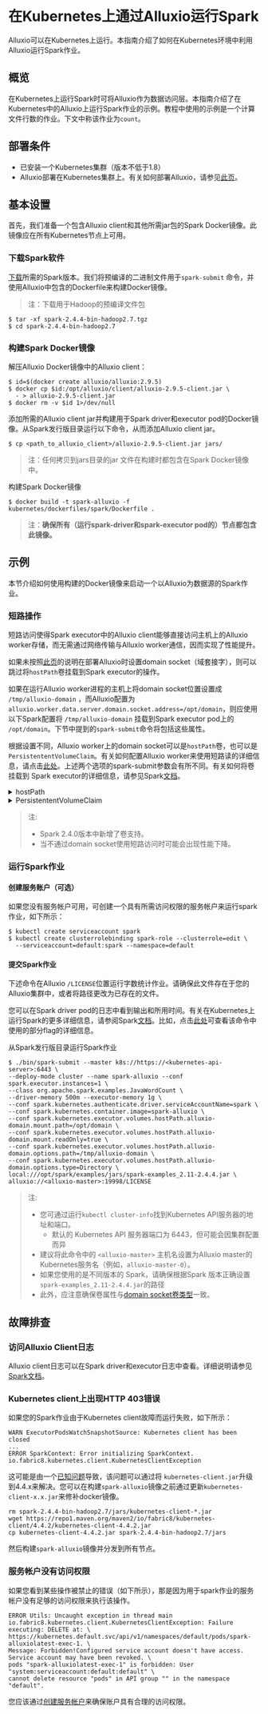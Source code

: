 # 在Kubernetes上通过Alluxio运行Spark

Alluxio可以在Kubernetes上运行。本指南介绍了如何在Kubernetes环境中利用Alluxio运行Spark作业。

## 概览
在Kubernetes上运行Spark时可将Alluxio作为数据访问层。本指南介绍了在Kubernetes中的Alluxio上运行Spark作业的示例。教程中使用的示例是一个计算文件行数的作业。下文中称该作业为`count`。

## 部署条件

- 已安装一个Kubernetes集群（版本不低于1.8）
- Alluxio部署在Kubernetes集群上。有关如何部署Alluxio，请参见[此页](../kubernetes/Running-Alluxio-On-Kubernetes.md)。

## 基本设置

首先，我们准备一个包含Alluxio client和其他所需jar包的Spark Docker镜像。此镜像应在所有Kubernetes节点上可用。

### 下载Spark软件
[下载](https://spark.apache.org/downloads.html)所需的Spark版本。我们将预编译的二进制文件用于`spark-submit` 命令，并使用Alluxio中包含的Dockerfile来构建Docker镜像。

> 注：下载用于Hadoop的预编译文件包

```console
$ tar -xf spark-2.4.4-bin-hadoop2.7.tgz
$ cd spark-2.4.4-bin-hadoop2.7
```

### 构建Spark Docker镜像

解压Alluxio Docker镜像中的Alluxio client：

```console
$ id=$(docker create alluxio/alluxio:2.9.5)
$ docker cp $id:/opt/alluxio/client/alluxio-2.9.5-client.jar \
  - > alluxio-2.9.5-client.jar
$ docker rm -v $id 1>/dev/null
```

添加所需的Alluxio client jar并构建用于Spark driver和executor pod的Docker镜像。从Spark发行版目录运行以下命令，从而添加Alluxio client jar。

```console
$ cp <path_to_alluxio_client>/alluxio-2.9.5-client.jar jars/
```
> 注：任何拷贝到jars目录的jar 文件在构建时都包含在Spark Docker镜像中。

构建Spark Docker镜像

```console
$ docker build -t spark-alluxio -f kubernetes/dockerfiles/spark/Dockerfile .
```
> 注：**确保所有（运行spark-driver和spark-executor pod的）节点都包含此镜像。**

## 示例

本节介绍如何使用构建的Docker镜像来启动一个以Alluxio为数据源的Spark作业。

### 短路操作

短路访问使得Spark executor中的Alluxio client能够直接访问主机上的Alluxio worker存储，而无需通过网络传输与Alluxio worker通信，因而实现了性能提升。

如果未按照[此页](../kubernetes/Running-Alluxio-On-Kubernetes.md#短路访问)的说明在部署Alluxio时设置domain socket（域套接字），则可以跳过将`hostPath`卷挂载到Spark executor的操作。

如果在运行Alluxio worker进程的主机上将domain socket位置设置成 `/tmp/alluxio-domain` ，而Alluxio配置为 `alluxio.worker.data.server.domain.socket.address=/opt/domain`，则应使用以下Spark配置将 `/tmp/alluxio-domain` 挂载到Spark executor pod上的 `/opt/domain`。下节中提到的`spark-submit`命令将包括这些属性。

根据设置不同，Alluxio worker上的domain socket可以是`hostPath`卷，也可以是`PersistententVolumeClaim`。有关如何配置Alluxio worker来使用短路读的详细信息，请点击[此处](../kubernetes/Running-Alluxio-On-Kubernetes.md#短路访问)。上述两个选项的spark-submit参数会有所不同。有关如何将卷挂载到 Spark executor的详细信息，请参见Spark[文档](https://spark.apache.org/docs/2.4.4/running-on-kubernetes.html#using-kubernetes-volumes)。


<details><summary>hostPath</summary>

  如果您使用的是`hostPath` domain socket，则应将下述属性传递给Spark：

  ```properties
  spark.kubernetes.executor.volumes.hostPath.alluxio-domain.mount.path=/opt/domain
  spark.kubernetes.executor.volumes.hostPath.alluxio-domain.mount.readOnly=true
  spark.kubernetes.executor.volumes.hostPath.alluxio-domain.options.path=/tmp/alluxio-domain
  spark.kubernetes.executor.volumes.hostPath.alluxio-domain.options.type=Directory
  ```
</details>
<details><summary>PersistententVolumeClaim</summary>

  如果您使用的是`PersistententVolumeClaim`domain socket，则应将下述属性传递给Spark：
  
  ```properties
  spark.kubernetes.executor.volumes.persistentVolumeClaim.alluxio-domain.mount.path=/opt/domain \
  spark.kubernetes.executor.volumes.persistentVolumeClaim.alluxio-domain.mount.readOnly=true \
  spark.kubernetes.executor.volumes.persistentVolumeClaim.alluxio-domain.options.claimName=<domainSocketPVC name>
  ```

</details>


> 注: 
> - Spark 2.4.0版本中新增了卷支持。
> - 当不通过domain socket使用短路访问时可能会出现性能下降。

### 运行Spark作业

#### 创建服务账户（可选）

如果您没有服务帐户可用，可创建一个具有所需访问权限的服务帐户来运行spark作业，如下所示：

```console
$ kubectl create serviceaccount spark
$ kubectl create clusterrolebinding spark-role --clusterrole=edit \
  --serviceaccount=default:spark --namespace=default
```

#### 提交Spark作业

下述命令在Alluxio `/LICENSE`位置运行字数统计作业。请确保此文件存在于您的Alluxio集群中，或者将路径更改为已存在的文件。

您可以在Spark driver pod的日志中看到输出和所用时间。有关在Kubernetes上运行Spark的更多详细信息，请参阅Spark[文档](https://spark.apache.org/docs/latest/running-on-kubernetes.html)。比如，点击[此处](https://spark.apache.org/docs/latest/running-on-kubernetes.html?q=cluster-info#cluster-mode)可查看该命令中使用的部分flag的详细信息。

从Spark发行版目录运行Spark作业
```console
$ ./bin/spark-submit --master k8s://https://<kubernetes-api-server>:6443 \
--deploy-mode cluster --name spark-alluxio --conf spark.executor.instances=1 \
--class org.apache.spark.examples.JavaWordCount \
--driver-memory 500m --executor-memory 1g \
--conf spark.kubernetes.authenticate.driver.serviceAccountName=spark \
--conf spark.kubernetes.container.image=spark-alluxio \
--conf spark.kubernetes.executor.volumes.hostPath.alluxio-domain.mount.path=/opt/domain \
--conf spark.kubernetes.executor.volumes.hostPath.alluxio-domain.mount.readOnly=true \
--conf spark.kubernetes.executor.volumes.hostPath.alluxio-domain.options.path=/tmp/alluxio-domain \
--conf spark.kubernetes.executor.volumes.hostPath.alluxio-domain.options.type=Directory \
local:///opt/spark/examples/jars/spark-examples_2.11-2.4.4.jar \
alluxio://<alluxio-master>:19998/LICENSE
```

> 注:
> - 您可通过运行`kubectl cluster-info`找到Kubernetes API服务器的地址和端口。
>   - 默认的 Kubernetes API 服务器端口为 6443，但可能会因集群配置而异
> - 建议将此命令中的 `<alluxio-master>` 主机名设置为Alluxio master的Kubernetes服务名（例如，`alluxio-master-0`）。
> - 如果您使用的是不同版本的 Spark，请确保根据Spark 版本正确设置`spark-examples_2.11-2.4.4.jar`的路径
> - 此外，应注意确保卷属性与[domain socket卷类型](../kubernetes/Spark-On-Kubernetes.md#短路操作)一致。

## 故障排查

### 访问Alluxio Client日志

Alluxio client日志可以在Spark driver和executor日志中查看。详细说明请参见[Spark文档](https://spark.apache.org/docs/latest/running-on-kubernetes.html#debugging)。


### Kubernetes client上出现HTTP 403错误

如果您的Spark作业由于Kubernetes client故障而运行失败，如下所示：
```
WARN ExecutorPodsWatchSnapshotSource: Kubernetes client has been closed
...
ERROR SparkContext: Error initializing SparkContext.
io.fabric8.kubernetes.client.KubernetesClientException
```
这可能是由一个[已知问题](https://issues.apache.org/jira/browse/SPARK-28921)导致，该问题可以通过将 `kubernetes-client.jar`升级到4.4.x来解决。您可以在构建`spark-alluxio`镜像之前通过更新`kubernetes-client-x.x.jar`来修补docker镜像。

```console
rm spark-2.4.4-bin-hadoop2.7/jars/kubernetes-client-*.jar
wget https://repo1.maven.org/maven2/io/fabric8/kubernetes-client/4.4.2/kubernetes-client-4.4.2.jar 
cp kubernetes-client-4.4.2.jar spark-2.4.4-bin-hadoop2.7/jars
```
然后构建`spark-alluxio`镜像并分发到所有节点。

### 服务帐户没有访问权限

如果您看到某些操作被禁止的错误（如下所示），那是因为用于spark作业的服务帐户没有足够的访问权限来执行该操作。

```
ERROR Utils: Uncaught exception in thread main
io.fabric8.kubernetes.client.KubernetesClientException: Failure executing: DELETE at: \
https://kubernetes.default.svc/api/v1/namespaces/default/pods/spark-alluxiolatest-exec-1. \
Message: Forbidden!Configured service account doesn't have access. Service account may have been revoked. \
pods "spark-alluxiolatest-exec-1" is forbidden: User "system:serviceaccount:default:default" \
cannot delete resource "pods" in API group "" in the namespace "default".
```

您应该通过[创建服务帐户](../kubernetes/Spark-On-Kubernetes.md#创建服务账户可选)来确保账户具有合理的访问权限。
